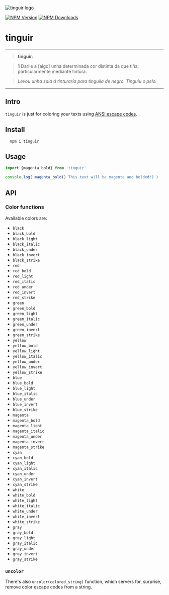 ![tinguir logo](https://tinguir.afialapis.com/logo.png)

[![NPM Version](https://badge.fury.io/js/tinguir.svg)](https://www.npmjs.com/package/tinguir)
[![NPM Downloads](https://img.shields.io/npm/dm/tinguir.svg?style=flat)](https://www.npmjs.com/package/tinguir)


# tinguir

---

> **tinguir**:

> **1** Darlle a [algo] unha determinada cor distinta da que tiña, particularmente mediante tintura. 

> _Levou unha saia á tinturaría para tinguila de negro. Tinguiu o pelo._

---

## Intro

`tinguir` is just for coloring your texts using [ANSI escape codes](https://en.wikipedia.org/wiki/ANSI_escape_code).

## Install

```
  npm i tinguir
```

## Usage

```js
import {magenta_bold} from 'tinguir'

console.log( magenta_bold()'This text will be magenta and bolded!) )

```

## API

### Color functions

Available colors are:

  - `black`
  - `black_bold`
  - `black_light`
  - `black_italic`
  - `black_under`
  - `black_invert`
  - `black_strike`
  - `red`
  - `red_bold`
  - `red_light`
  - `red_italic`
  - `red_under`
  - `red_invert`
  - `red_strike`
  - `green`
  - `green_bold`
  - `green_light`
  - `green_italic`
  - `green_under`
  - `green_invert`
  - `green_strike`
  - `yellow`
  - `yellow_bold`
  - `yellow_light`
  - `yellow_italic`
  - `yellow_under`
  - `yellow_invert`
  - `yellow_strike`
  - `blue`
  - `blue_bold`
  - `blue_light`
  - `blue_italic`
  - `blue_under`
  - `blue_invert`
  - `blue_strike`
  - `magenta`
  - `magenta_bold`
  - `magenta_light`
  - `magenta_italic`
  - `magenta_under`
  - `magenta_invert`
  - `magenta_strike`
  - `cyan`
  - `cyan_bold`
  - `cyan_light`
  - `cyan_italic`
  - `cyan_under`
  - `cyan_invert`
  - `cyan_strike`
  - `white`
  - `white_bold`
  - `white_light`
  - `white_italic`
  - `white_under`
  - `white_invert`
  - `white_strike`
  - `gray`
  - `gray_bold`
  - `gray_light`
  - `gray_italic`
  - `gray_under`
  - `gray_invert`
  - `gray_strike`

### `uncolor`

There's also `uncolor(colored_string)` function, which servers for, surprise, remove color escape codes from a string.
